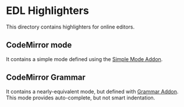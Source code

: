 # EDL Highlighters

This directory contains highlighters for online editors.

## CodeMirror mode

It contains a simple mode defined using the [Simple Mode Addon](https://codemirror.net/demo/simplemode.html).

## CodeMirror Grammar

It contains a nearly-equivalent mode, but defined with [Grammar Addon](https://github.com/foo123/codemirror-grammar). This mode provides auto-complete, but not smart indentation.
